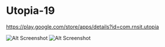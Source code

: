 # Utopia-19
https://play.google.com/store/apps/details?id=com.rnsit.utopia

![Alt Screenshot](https://user-images.githubusercontent.com/32893605/56472654-aba6c100-647e-11e9-843b-f1de2eb61489.png?raw=true)
![Alt Screenshot](https://user-images.githubusercontent.com/32893605/56472653-ab0e2a80-647e-11e9-9761-44fe0342a5a9.png?raw=true)
